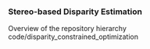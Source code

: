 ### Stereo-based Disparity Estimation
Overview of the repository hierarchy
code/disparity_constrained_optimization